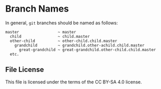 # Branch Names
<!---
================================================================================
THIS FILE IS A WORK IN PROGRESS
================================================================================
  --->
In general, `git` branches should be named as follows:

```
master                 ~ master
  child                ~ child.master
  other-child          ~ other-child.child.master
    grandchild         ~ grandchild.other-achild.child.master
      great-grandchild ~ great-grandchild.other-child.child.master
  etc.
```

## File License
This file is licensed under the terms of the CC BY-SA 4.0 license.
